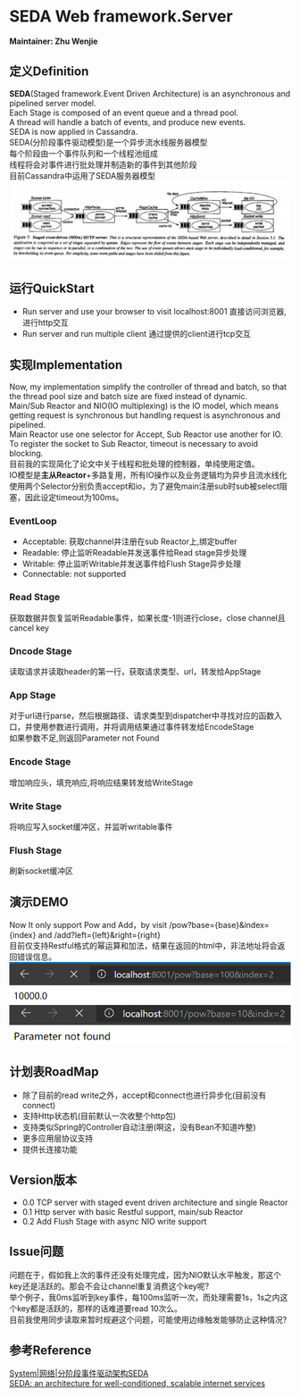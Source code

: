 # SEDA Web framework.Server
**Maintainer: Zhu Wenjie**
## 定义Definition
**SEDA**(Staged framework.Event Driven Architecture) is an asynchronous and pipelined server model.  
Each Stage is composed of an event queue and a thread pool.  
A thread will handle a batch of events, and produce new events.  
SEDA is now applied in Cassandra.   
SEDA(分阶段事件驱动模型)是一个异步流水线服务器模型  
每个阶段由一个事件队列和一个线程池组成  
线程将会对事件进行批处理并制造新的事件到其他阶段   
目前Cassandra中运用了SEDA服务器模型
![avatar](./seda.jpg)

## 运行QuickStart
- Run server and use your browser to visit localhost:8001 直接访问浏览器,进行http交互
- Run server and run multiple client 通过提供的client进行tcp交互

## 实现Implementation
Now, my implementation simplify the controller of thread and batch, so that the thread pool size and batch size are fixed instead of dynamic.  
Main/Sub Reactor and NIO(IO multiplexing) is the IO model, which means getting request is synchronous but handling request is asynchronous and pipelined.   
Main Reactor use one selector for Accept, Sub Reactor use another for IO. To register the socket to Sub Reactor, timeout is necessary to avoid blocking.   
目前我的实现简化了论文中关于线程和批处理的控制器，单纯使用定值。  
IO模型是**主从Reactor**+多路复用，所有IO操作以及业务逻辑均为异步且流水线化     
使用两个Selector分别负责accept和io，为了避免main注册sub时sub被select阻塞，因此设定timeout为100ms。  
### EventLoop
- Acceptable: 获取channel并注册在sub Reactor上,绑定buffer
- Readable: 停止监听Readable并发送事件给Read stage异步处理
- Writable: 停止监听Writable并发送事件给Flush Stage异步处理
- Connectable: not supported
### Read Stage
获取数据并恢复监听Readable事件，如果长度-1则进行close，close channel且cancel key   
### Dncode Stage
读取请求并读取header的第一行，获取请求类型、url，转发给AppStage   
### App Stage
对于url进行parse，然后根据路径、请求类型到dispatcher中寻找对应的函数入口，并使用参数进行调用，并将调用结果通过事件转发给EncodeStage  
如果参数不足,则返回Parameter not Found
### Encode Stage
增加响应头，填充响应,将响应结果转发给WriteStage  
### Write Stage
将响应写入socket缓冲区，并监听writable事件
### Flush Stage
刷新socket缓冲区

## 演示DEMO
Now It only support Pow and Add，by visit /pow?base={base}&index={index} and /add?left={left}&right={right}  
目前仅支持Restful格式的幂运算和加法，结果在返回的html中，非法地址将会返回错误信息。
![avatar](./demo.PNG)
![avatar](./error.PNG)


## 计划表RoadMap
- 除了目前的read write之外，accept和connect也进行异步化(目前没有connect)
- 支持Http状态机(目前默认一次收整个http包)
- 支持类似Spring的Controller自动注册(啊这，没有Bean不知道咋整)
- 更多应用层协议支持
- 提供长连接功能

## Version版本
- 0.0 TCP server with staged event driven architecture and single Reactor
- 0.1 Http server with basic Restful support, main/sub Reactor
- 0.2 Add Flush Stage with async NIO write support

## Issue问题
问题在于，假如我上次的事件还没有处理完成，因为NIO默认水平触发，那这个key还是活跃的。那会不会让channel重复消费这个key呢?    
举个例子，我0ms监听到key事件，每100ms监听一次，而处理需要1s，1s之内这个key都是活跃的，那样的话难道要read 10次么。   
目前我使用同步读取来暂时规避这个问题，可能使用边缘触发能够防止这种情况?   

## 参考Reference
[System|网络|分阶段事件驱动架构SEDA](https://zhuanlan.zhihu.com/p/161902784 )   
[SEDA: an architecture for well-conditioned, scalable internet services](https://dl.acm.org/doi/abs/10.1145/502034.502057)
